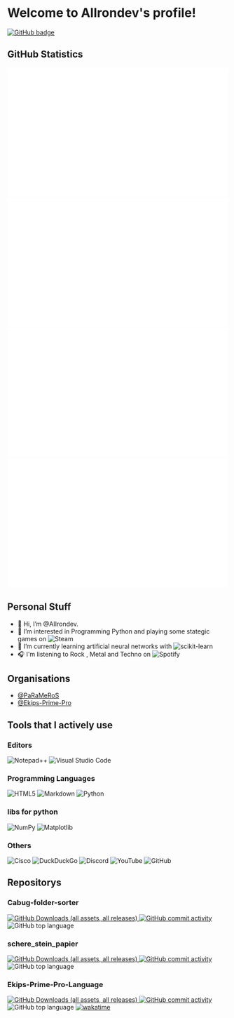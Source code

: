 # Welcome to AIIrondev's profile!
<p>
  <a href="https://github.com/AIIrondev?tab=followers">
    <img src="https://img.shields.io/github/followers/AIIrondev?label=Followers&logo=GitHub&style=for-the-badge" alt="GitHub badge" />
  </a>
</p>

## GitHub Statistics

<a href="https://github.com/AIIrondev/github-stats">
<img src="https://github.com/AIIrondev/github-stats/blob/master/generated/overview.svg#gh-dark-mode-only" />
<img src="https://github.com/AIIrondev/github-stats/blob/master/generated/languages.svg#gh-dark-mode-only" />
<img src="https://github.com/AIIrondev/github-stats/blob/master/generated/overview.svg#gh-light-mode-only" />
<img src="https://github.com/aiirondev/github-stats/blob/master/generated/languages.svg#gh-light-mode-only" />
</a>

## Personal Stuff

- 👋 Hi, I’m @AIIrondev.
- 👀 I’m interested in Programming Python and playing some stategic games on ![Steam](https://img.shields.io/badge/steam-%23000000.svg?style=for-the-badge&logo=steam&logoColor=white)
- 🌱 I’m currently learning artificial neural networks with ![scikit-learn](https://img.shields.io/badge/scikit--learn-%23F7931E.svg?style=for-the-badge&logo=scikit-learn&logoColor=white)
- 🎧 I'm listening to Rock , Metal and Techno on ![Spotify](https://img.shields.io/badge/Spotify-1ED760?style=for-the-badge&logo=spotify&logoColor=white)

## Organisations

- [@PaRaMeRoS](https://github.com/PaRaMeRoS)
- [@Ekips-Prime-Pro](https://github.com/Ekips-Prime-Pro)

## Tools that I actively use

### Editors

![Notepad++](https://img.shields.io/badge/Notepad++-90E59A.svg?style=for-the-badge&logo=notepad%2b%2b&logoColor=black)
![Visual Studio Code](https://img.shields.io/badge/Visual%20Studio%20Code-0078d7.svg?style=for-the-badge&logo=visual-studio-code&logoColor=white)

### Programming Languages

![HTML5](https://img.shields.io/badge/html5-%23E34F26.svg?style=for-the-badge&logo=html5&logoColor=white)
![Markdown](https://img.shields.io/badge/markdown-%23000000.svg?style=for-the-badge&logo=markdown&logoColor=white)
![Python](https://img.shields.io/badge/python-3670A0?style=for-the-badge&logo=python&logoColor=ffdd54)

### libs for python

![NumPy](https://img.shields.io/badge/numpy-%23013243.svg?style=for-the-badge&logo=numpy&logoColor=white)
![Matplotlib](https://img.shields.io/badge/Matplotlib-%23ffffff.svg?style=for-the-badge&logo=Matplotlib&logoColor=black)

### Others

![Cisco](https://img.shields.io/badge/cisco-%23049fd9.svg?style=for-the-badge&logo=cisco&logoColor=black)
![DuckDuckGo](https://img.shields.io/badge/DuckDuckGo-DE5833?style=for-the-badge&logo=DuckDuckGo&logoColor=white)
![Discord](https://img.shields.io/badge/Discord-%235865F2.svg?style=for-the-badge&logo=discord&logoColor=white)
![YouTube](https://img.shields.io/badge/YouTube-%23FF0000.svg?style=for-the-badge&logo=YouTube&logoColor=white)
![GitHub](https://img.shields.io/badge/github-%23121011.svg?style=for-the-badge&logo=github&logoColor=white)

## Repositorys

### Cabug-folder-sorter

<p>
  <a href="https://github.com/AIIrondev/Cabug-Folder-Sorter/releases/">
    <img alt="GitHub Downloads (all assets, all releases)" src="https://img.shields.io/github/downloads/AIIrondev/Cabug-folder-sorter/total?label=GitHub Downloads&logo=GitHub&style=for-the-badge">
  </a>
  <a href="https://github.com/AIIrondev/Cabug-Folder-Sorter/commits">
    <img alt="GitHub commit activity" src="https://img.shields.io/github/commit-activity/t/AIIrondev/Cabug-folder-sorter?logo=GitHub&style=for-the-badge">
  </a>
  <a>
  <img alt="GitHub top language" src="https://img.shields.io/github/languages/top/Aiirondev/Cabug-folder-sorter?style=for-the-badge&logo=python">
  </a>
</p>

### schere_stein_papier

<p>
  <a href="https://github.com/AIIrondev/schere_stein_papier/releases/">
    <img alt="GitHub Downloads (all assets, all releases)" src="https://img.shields.io/github/downloads/AIIrondev/schere_stein_papier/total?label=GitHub Downloads&logo=GitHub&style=for-the-badge">
  </a>
  <a href="https://github.com/AIIrondev/schere_stein_papier/commits">
    <img alt="GitHub commit activity" src="https://img.shields.io/github/commit-activity/t/AIIrondev/schere_stein_papier?logo=GitHub&style=for-the-badge">
  </a>
  <a>
  <img alt="GitHub top language" src="https://img.shields.io/github/languages/top/Aiirondev/schere_stein_papier?style=for-the-badge&logo=python">
  </a>
</p>

### Ekips-Prime-Pro-Language

<p>
  <a href="https://github.com/Ekips-Prime-Pro/Ekips-Prime-Pro-language/releases/">
    <img alt="GitHub Downloads (all assets, all releases)" src="https://img.shields.io/github/downloads/Ekips-Prime-Pro/Ekips-Prime-Pro-language/total?label=GitHub Downloads&logo=GitHub&style=for-the-badge">
  </a>
  <a href="https://github.com/Ekips-Prime-Pro/Ekips-Prime-Pro-language/commits">
    <img alt="GitHub commit activity" src="https://img.shields.io/github/commit-activity/t/Ekips-Prime-Pro/Ekips-Prime-Pro-language?logo=GitHub&style=for-the-badge">
  </a>
  <a>
  <img alt="GitHub top language" src="https://img.shields.io/github/languages/top/Ekips-Prime-Pro/Ekips-Prime-Pro-language?style=for-the-badge&logo=python">
  </a>
  <a>
  <a href="https://wakatime.com/badge/user/30b8509f-5e17-4d16-b6b8-3ca0f3f936d3/project/0506c5d8-fdbc-457d-a889-1eec6a3429fd"><img src="https://wakatime.com/badge/user/30b8509f-5e17-4d16-b6b8-3ca0f3f936d3/project/0506c5d8-fdbc-457d-a889-1eec6a3429fd.svg" alt="wakatime"></a>
  </a>
</p>
